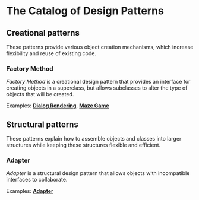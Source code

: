 # The Catalog of Design Patterns

## Creational patterns

These patterns provide various object creation mechanisms, which increase flexibility and reuse of existing code.

### Factory Method

*Factory Method* is a creational design pattern that provides an interface for creating objects in a superclass, but allows subclasses to alter the type of objects that will be created.

Examples: [**Dialog Rendering**](patterns/factory-method/dialog-rendering/README.md), [**Maze Game**](patterns/factory-method/maze-game/README.md)

## Structural patterns

These patterns explain how to assemble objects and classes into larger structures while keeping these structures flexible and efficient.

### Adapter

*Adapter* is a structural design pattern that allows objects with incompatible interfaces to collaborate.

Examples: [**Adapter**](patterns/structural-patterns/adapter/README.md)
